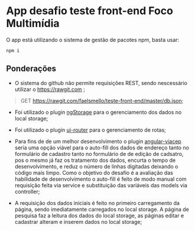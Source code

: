 # App desafio teste front-end Foco Multimídia

O app está utilizando o sistema de gestão de pacotes npm, basta usar:

```
npm i
````

## Ponderações

* O sistema do github não permite requisições REST, sendo nescessário utilizar o https://rawgit.com ;
> GET https://rawgit.com/faelsmello/teste-front-end/master/db.json;

* Foi utilizado o plugin [ngStorage](https://www.npmjs.com/package/ng-storage) para o gerenciamento dos dados no local storage;

* Foi utilizado o plugin [ui-router](https://ui-router.github.io/) para o gerenciamento de rotas;

* Para fins de de um melhor desenvolvimento o plugin [angular-viacep](https://github.com/cesarbarone/angular-viacep) seria uma opção viável para o auto-fill dos dados de endereço tanto no formulário de cadastro tanto no formulário de de edição de cadsatro, pos o mesmo já faz os tratamento dos dados, encurta o tempo de desenvolvimento, e reduz o número de linhas digitadas deixando o código mais limpo. Como o objetivo do desafio é a avaliação das habilidade de desenvolvimento o auto-fill é feito de modo manual com requisição feita via service e substituição das variáveis das models via controller;

* A requisição dos dados iniciais é feito no primeiro carregamento da página, sendo imediatamente carregados no local storage. A página de pesquisa faz a leitura dos dados do local storage, as páginas editar e cadastrar alteram e inserem dados no local storage;



